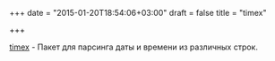 +++
date = "2015-01-20T18:54:06+03:00"
draft = false
title = "timex"

+++

<p><a href="https://github.com/dataence/timex">timex</a>&nbsp;- Пакет для парсинга даты и времени из различных строк.</p>


